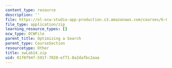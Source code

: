 ```yaml
---
content_type: resource
description: ''
file: https://ol-ocw-studio-app-production.s3.amazonaws.com/courses/6-01sc-introduction-to-electrical-engineering-and-computer-science-i-spring-2011/01f0f94f591f7020ef718a2dafbc2aaa_swLab14.zip
file_type: application/zip
learning_resource_types: []
ocw_type: OCWFile
parent_title: Optimizing a Search
parent_type: CourseSection
resourcetype: Other
title: swLab14.zip
uid: 01f0f94f-591f-7020-ef71-8a2dafbc2aaa
---
```

